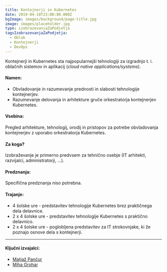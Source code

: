 ```yaml
---
title: Kontejnerji in Kubernetes
date: 2019-04-18T23:00:00.000Z
bgImage: images/background/page-title.jpg
image: images/placeholder.jpg
type: izobrazevanjaZaPodjetja
tagsIzobrazevanjaZaPodjetja:
  - Oblak
  - Kontejnerji
  - DevOps
---
```

Kontejnerji in Kubernetes sta najpopularnejši tehnologiji za izgradnjo t. i. oblačnih sistemov in aplikacij (_cloud native applications/systems_). 

#### Namen:

* Obvladovanje in razumevanje prednosti in slabosti tehnologije kontejnerjev.
* Razumevanje delovanja in arhitekture gruče orkestratorja kontejnerjev Kubernetes.

#### Vsebina:

Pregled arhitekture, tehnologij, orodij in pristopov za potrebe obvladovanja kontejnerjev z uporabo orkestratorja Kubernetes. 

#### Za koga?

Izobraževanje je primerno predvsem za tehnično osebje (IT arhitekti, razvijalci, administratorji, ...).

#### Predznanja:

Specifična predznanja niso potrebna.

#### Trajanje:

* 4 šolske ure - predstavitev tehnologije Kubernetes brez praktičnega dela delavnice.
* 2 x 4 šolske ure - predstavitev tehnologije Kubernetes s praktično delavnico.
* 2 x 4 šolske ure - poglobljena predstavitev za IT strokovnjake, ki že poznajo osnove dela s kontejnerji.

- - -

#### Ključni izvajalci:

* [Matjaž Pančur](https://akademijafri.si/izvajalci/matjaz-pancur/)
* [Miha Grohar](https://akademijafri.si/izvajalci/miha-grohar/)
